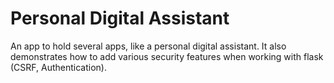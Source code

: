 # Personal Digital Assistant
An app to hold several apps, like a personal digital assistant.
It also demonstrates how to add various security features when working with flask
(CSRF, Authentication).
